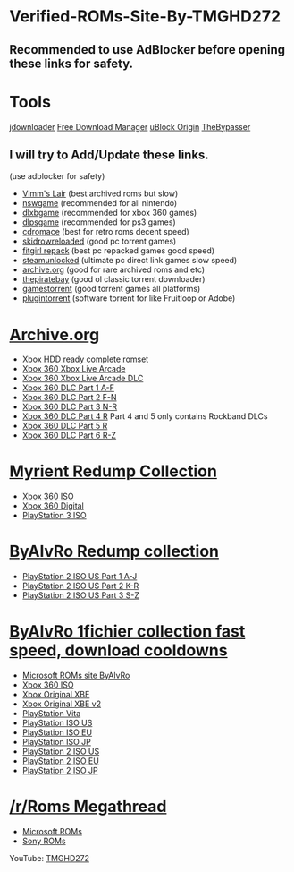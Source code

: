 # Verified-ROMs-Site-By-TMGHD272
## Recommended to use AdBlocker before opening these links for safety.

# Tools
[jdownloader](https://jdownloader.org/jdownloader2)
[Free Download Manager](https://www.freedownloadmanager.org)
[uBlock Origin](https://ublockorigin.com)
[TheBypasser](https://thebypasser.com/)

## I will try to Add/Update these links.

(use adblocker for safety)
- [Vimm's Lair](https://vimm.net) (best archived roms but slow)
- [nswgame](https://nswgame.com) (recommended for all nintendo)
- [dlxbgame](https://dlxbgame.com) (recommended for xbox 360 games)
- [dlpsgame](https://dlpsgame.com) (recommended for ps3 games)
- [cdromace](https://cdromance.org) (best for retro roms decent speed)
- [skidrowreloaded](https://www.skidrowreloaded.com) (good pc torrent games)
- [fitgirl repack](https://fitgirl-repacks.site) (best pc repacked games good speed)
- [steamunlocked](https://steamunlocked.net) (ultimate pc direct link games slow speed)
- [archive.org](https://archive.org) (good for rare archived roms and etc)
- [thepiratebay](https://thepiratebay.org) (good ol classic torrent downloader)
- [gamestorrent](https://www.gamestorrents.fm) (good torrent games all platforms)
- [plugintorrent](https://plugintorrent.com) (software torrent for like Fruitloop or Adobe)

# [Archive.org](https://archive.org)
- [Xbox HDD ready complete romset](https://archive.org/details/xbox_eng_romset)
- [Xbox 360 Xbox Live Arcade](https://archive.org/details/XBOX_360_XBLA)
- [Xbox 360 Xbox Live Arcade DLC](https://archive.org/details/XBOX_360_XBLA_DLC)
- [Xbox 360 DLC Part 1 A-F](https://archive.org/details/XBOX_360_DLC_1)
- [Xbox 360 DLC Part 2 F-N](https://archive.org/details/XBOX_360_DLC_2)
- [Xbox 360 DLC Part 3 N-R](https://archive.org/details/XBOX_360_DLC_3)
- [Xbox 360 DLC Part 4 R](https://archive.org/details/XBOX_360_DLC_4) Part 4 and 5 only contains Rockband DLCs
- [Xbox 360 DLC Part 5 R](https://archive.org/details/XBOX_360_DLC_5)
- [Xbox 360 DLC Part 6 R-Z](https://archive.org/details/XBOX_360_DLC_6)

# [Myrient Redump Collection](https://myrient.erista.me/files/Redump/)
- [Xbox 360 ISO](https://myrient.erista.me/files/Redump/Microsoft%20-%20Xbox%20360/)
- [Xbox 360 Digital](https://myrient.erista.me/files/No-Intro/Microsoft%20-%20Xbox%20360%20%28Digital%29/)
- [PlayStation 3 ISO](https://myrient.erista.me/files/Redump/Sony%20-%20PlayStation%203/)
  
# [ByAlvRo Redump collection](https://archive.org/search?query=creator%3A"AlvRo")
- [PlayStation 2 ISO US Part 1 A-J](https://archive.org/details/ps2usaredump1)
- [PlayStation 2 ISO US Part 2 K-R](https://archive.org/details/ps2usaredump1_20200816_1458)
- [PlayStation 2 ISO US Part 3 S-Z](https://archive.org/details/httpsarchive.orgdetailsps2usaredump3)

# [ByAlvRo 1fichier collection fast speed, download cooldowns](https://github.com/tmghd272/Verified-ROMs-Site-By-TMGHD272/blob/main/ByAlvRo's%20Collection%20-%201Fichier%20Mirror.txt)
- [Microsoft ROMs site ByAlvRo](https://docs.google.com/spreadsheets/d/e/2PACX-1vRs56u1DiQy4EBB8rWrk1r-yvkYgatv9h0IbKKDh1HyPXueiaS06aVdovdF_nHe9SJrPwfkYRMif_mG/pubhtml#)
- [Xbox 360 ISO](https://1fichier.com/dir/l4nVnLVA)
- [Xbox Original XBE](https://1fichier.com/dir/oKPlNAla)
- [Xbox Original XBE v2](https://1fichier.com/dir/wyyz9BNn)
- [PlayStation Vita](https://1fichier.com/dir/12Eu2G5f)
- [PlayStation ISO US](https://1fichier.com/dir/bI5gnQBm)
- [PlayStation ISO EU](https://1fichier.com/dir/LabiO9Qe)
- [PlayStation ISO JP](https://1fichier.com/dir/mCU1s2ZN)
- [PlayStation 2 ISO US](https://1fichier.com/dir/Bv7cR5Jr)
- [PlayStation 2 ISO EU](https://1fichier.com/dir/MyvmBnMn)
- [PlayStation 2 ISO JP](https://1fichier.com/dir/n8LTQn6f)

# [/r/Roms Megathread](https://r-roms.github.io)
- [Microsoft ROMs](https://r-roms.github.io/megathread/microsoft/)
- [Sony ROMs](https://r-roms.github.io/megathread/sony/)

YouTube: [TMGHD272](https://www.youtube.com/c/TMGHD272)
